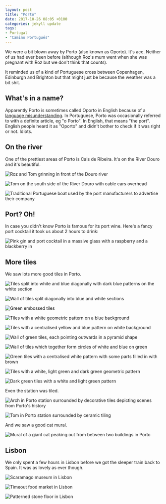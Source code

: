 ```yaml
---
layout: post
title: "Porto"
date: 2017-10-26 08:05 +0100
categories: jekyll update
tags:
- Portugal
- "Camino Portugués"
---
```


We were a bit blown away by Porto (also known as Oporto). It's ace. Neither of us had ever been before (although Roz's mum went when she was pregnant with Roz but we don't think that counts).

It reminded us of a kind of Portuguese cross between Copenhagen, Edinburgh and Brighton but that might just be because the weather was a bit shit.

## What's in a name?

Apparently Porto is sometimes called Oporto in English because of a [language misunderstanding](https://en.m.wikipedia.org/wiki/Porto). In Portuguese, Porto was occasionally referred to with a definite article, eg "o Porto". In English, that means "the port". English people heard it as "Oporto" and didn't bother to check if it was right or not. Idiots. 

## On the river

One of the prettiest areas of Porto is Cais de Ribeira. It's on the River Douro and it's beautiful. 

![Roz and Tom grinning in front of the Douro river](https://github.com/tombye/trexit/raw/gh-pages/assets/images/roz-and-tom-on-porto-riverbank.jpg)

![Tom on the south side of the River Douro with cable cars overhead](https://github.com/tombye/trexit/raw/gh-pages/assets/images/tom-on-south-bank-porto.jpg)

![Traditional Portuguese boat used by the port manufacturers to advertise their company](https://github.com/tombye/trexit/raw/gh-pages/assets/images/traditional-river-boat-porto.jpg)

## Port? Oh!

In case you didn't know Porto is famous for its port wine. Here's a fancy port cocktail it took us about 2 hours to drink:

![Pink gin and port cocktail in a massive glass with a raspberry and a blackberry in](https://github.com/tombye/trexit/raw/gh-pages/assets/images/gin-and-port-pink-cocktail.jpg)

## More tiles

We saw lots more good tiles in Porto.

![Tiles split into white and blue diagonally with dark blue patterns on the white section](https://github.com/tombye/trexit/raw/gh-pages/assets/images/tile-painted-white-and-plain-blue-triangle-pattern.jpg)

![Wall of tiles split diagonally into blue and white sections](https://github.com/tombye/trexit/raw/gh-pages/assets/images/tile-white-and-blue-triangles-pattern.jpg)

![Green embossed tiles](https://github.com/tombye/trexit/raw/gh-pages/assets/images/tile-green-embossed-pattern.jpg)

![Tiles with a white geometric pattern on a blue background](https://github.com/tombye/trexit/raw/gh-pages/assets/images/tile-white-star-and-blue-hexagon-pattern.jpg)

![Tiles with a centralised yellow and blue pattern on white background](https://github.com/tombye/trexit/raw/gh-pages/assets/images/tile-yellow-and-blue-on-white-pattern.jpg)

![Wall of green tiles, each pointing outwards in a pyramid shape](https://github.com/tombye/trexit/raw/gh-pages/assets/images/tile-green-extruded-into-pyramids-pattern.jpg)

![Wall of tiles which together form circles of white and blue on green](https://github.com/tombye/trexit/raw/gh-pages/assets/images/tile-white-and-blue-on-green-pattern.jpg)

![Green tiles with a centralised white pattern with some parts filled in with brown](https://github.com/tombye/trexit/raw/gh-pages/assets/images/tile-white-and-brown-on-green-pattern.jpg)

![Tiles with a white, light green and dark green geometric pattern](https://github.com/tombye/trexit/raw/gh-pages/assets/images/tile-white-and-green-star-on-green-pattern.jpg)

![Dark green tiles with a white and light green pattern](https://github.com/tombye/trexit/raw/gh-pages/assets/images/tile-white-on-green-pattern.jpg)

Even the station was tiled. 

![Arch in Porto station surrounded by decorative tiles depicting scenes from Porto's history](https://github.com/tombye/trexit/raw/gh-pages/assets/images/porto-station-arch-women-theme.jpg)

![Tom in Porto station surrounded by ceramic tiling](https://github.com/tombye/trexit/raw/gh-pages/assets/images/tom-in-porto-station.jpg)

And we saw a good cat mural.

![Mural of a giant cat peaking out from between two buildings in Porto](https://github.com/tombye/trexit/raw/gh-pages/assets/images/cat-mural-porto.jpg)

## Lisbon

We only spent a few hours in Lisbon before we got the sleeper train back to Spain. It was as lovely as ever though.

![Scaramago museum in Lisbon](https://github.com/tombye/trexit/raw/gh-pages/assets/images/saramago-terrace-lisbon.jpg)

![Timeout food market in Lisbon](https://github.com/tombye/trexit/raw/gh-pages/assets/images/timeout-market-lisbon.jpg)

![Patterned stone floor in Lisbon](https://github.com/tombye/trexit/raw/gh-pages/assets/images/patterned-stone-floor-lisbon.jpg)

